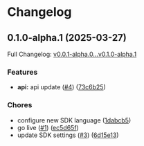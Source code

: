 # Changelog

## 0.1.0-alpha.1 (2025-03-27)

Full Changelog: [v0.0.1-alpha.0...v0.1.0-alpha.1](https://github.com/hanzoai/ruby-sdk/compare/v0.0.1-alpha.0...v0.1.0-alpha.1)

### Features

* **api:** api update ([#4](https://github.com/hanzoai/ruby-sdk/issues/4)) ([73c6b25](https://github.com/hanzoai/ruby-sdk/commit/73c6b258c92ee18bf4fd49bea6ee8cf961b76cd7))


### Chores

* configure new SDK language ([1dabcb5](https://github.com/hanzoai/ruby-sdk/commit/1dabcb5688363fc518a8fd081f7aa9cc573cff38))
* go live ([#1](https://github.com/hanzoai/ruby-sdk/issues/1)) ([ec5d65f](https://github.com/hanzoai/ruby-sdk/commit/ec5d65f6aa4ef8009f086dfe695f598cc5640c47))
* update SDK settings ([#3](https://github.com/hanzoai/ruby-sdk/issues/3)) ([6d15e13](https://github.com/hanzoai/ruby-sdk/commit/6d15e13ace309586aae3a3e295812ae817778f56))

